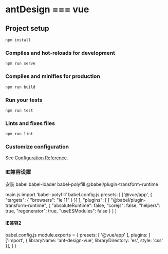 # antDesign === vue

## Project setup
```
npm install
```

### Compiles and hot-reloads for development
```
npm run serve
```

### Compiles and minifies for production
```
npm run build
```

### Run your tests
```
npm run test
```

### Lints and fixes files
```
npm run lint
```

### Customize configuration
See [Configuration Reference](https://cli.vuejs.org/config/).


### IE兼容设置
安装 babel babel-loader babel-polyfill @babel/plugin-transform-runtime

main.js import ‘babel-polyfill’
babel.config.js
    presets: [
        ['@vue/app', {
            "targets": {
                "browsers": "ie 11"
            }
        }]
    ],
    "plugins": [
        [
            "@babel/plugin-transform-runtime",
            {
                "absoluteRuntime": false,
                "corejs": false,
                "helpers": true,
                "regenerator": true,
                "useESModules": false
            }
        ]
    ]
    
####   IE兼容2
babel.config.js
module.exports = {
  presets: [
    '@vue/app'
  ],
  plugins: [
     ['import', { libraryName: 'ant-design-vue', libraryDirectory: 'es', style: 'css' }],
  ]
}



